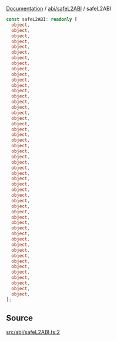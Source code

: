 [Documentation](../../../README.md) / [abi/safeL2ABI](../README.md) / safeL2ABI

```ts
const safeL2ABI: readonly [
  object,
  object,
  object,
  object,
  object,
  object,
  object,
  object,
  object,
  object,
  object,
  object,
  object,
  object,
  object,
  object,
  object,
  object,
  object,
  object,
  object,
  object,
  object,
  object,
  object,
  object,
  object,
  object,
  object,
  object,
  object,
  object,
  object,
  object,
  object,
  object,
  object,
  object,
  object,
  object,
  object,
  object,
  object,
  object,
  object,
  object,
  object,
  object,
  object,
  object,
];
```

## Source

[src/abi/safeL2ABI.ts:2](https://github.com/anegg0/arbitrum-orbit-sdk/blob/8d986d322aefb470a79fa3dc36918f72097df8c1/src/abi/safeL2ABI.ts#L2)
